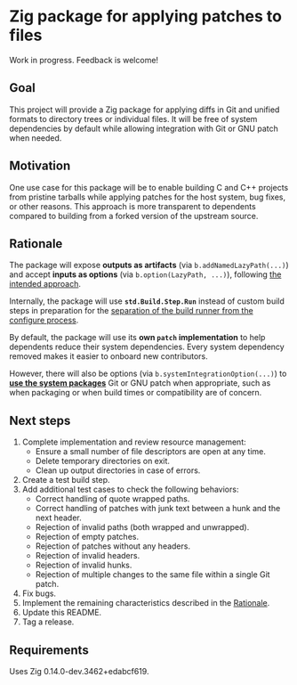 # Zig package for applying patches to files

Work in progress. Feedback is welcome!

## Goal

This project will provide a Zig package for applying diffs in Git and unified
formats to directory trees or individual files. It will be free of system
dependencies by default while allowing integration with Git or GNU patch when
needed.

## Motivation

One use case for this package will be to enable building C and C++ projects from
pristine tarballs while applying patches for the host system, bug fixes, or
other reasons. This approach is more transparent to dependents compared to
building from a forked version of the upstream source.

## Rationale

The package will expose **outputs as artifacts** (via `b.addNamedLazyPath(...)`)
and accept **inputs as options** (via `b.option(LazyPath, ...)`), following [the
intended
approach](https://github.com/ziglang/zig/pull/18778#issuecomment-1925660119).

Internally, the package will use **`std.Build.Step.Run`** instead of custom build
steps in preparation for the [separation of the build runner from the configure
process](https://github.com/ziglang/zig/issues/20981).

By default, the package will use its **own `patch` implementation** to help
dependents reduce their system dependencies. Every system dependency removed
makes it easier to onboard new contributors.

However, there will also be options (via `b.systemIntegrationOption(...)`) to
[**use the system packages**](https://github.com/ziglang/zig/pull/18778) Git or
GNU patch when appropriate, such as when packaging or when build times or
compatibility are of concern.

## Next steps

1. Complete implementation and review resource management:
    - Ensure a small number of file descriptors are open at any time.
    - Delete temporary directories on exit.
    - Clean up output directories in case of errors.
2. Create a test build step.
3. Add additional test cases to check the following behaviors:
    - Correct handling of quote wrapped paths.
    - Correct handling of patches with junk text between a hunk and the next
      header.
    - Rejection of invalid paths (both wrapped and unwrapped).
    - Rejection of empty patches.
    - Rejection of patches without any headers.
    - Rejection of invalid headers.
    - Rejection of invalid hunks.
    - Rejection of multiple changes to the same file within a single Git patch.
4. Fix bugs.
5. Implement the remaining characteristics described in the
   [Rationale](#Rationale).
6. Update this README.
7. Tag a release.

## Requirements

Uses Zig 0.14.0-dev.3462+edabcf619.
